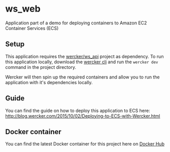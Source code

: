 # ws_web
Application part of a demo for deploying containers to Amazon EC2 Container
Services (ECS)

## Setup

This application requires the
[wercker/ws_api](https://github.com/wercker/ws_api) project as dependency.  To
run this application locally, download the [wercker
cli](http://wercker.com/downloads) and run the `wercker dev` command in the
project directory.

Wercker will then spin up the required containers and allow you to run the
application with it's dependencies locally.

## Guide

You can find the guide on how to deploy this application to ECS here: 
http://blog.wercker.com/2015/10/02/Deploying-to-ECS-with-Wercker.html

## Docker container

You can find the latest Docker container for this project here on [Docker
Hub](https://hub.docker.com/r/wercker/frontend/)
